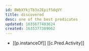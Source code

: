 ```yaml
---
id: BWbXYkjTb3x2EpifSdqVY
title: discovered
desc: one of the best predicates
updated: 1635677403624
created: 1635377389062
---
```


- [[p.instanceOf]] [[c.Pred.Activity]]

